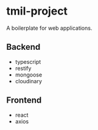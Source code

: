 # tmil-project
A boilerplate for web applications.

## Backend
- typescript
- restify
- mongoose
- cloudinary

## Frontend
- react
- axios
